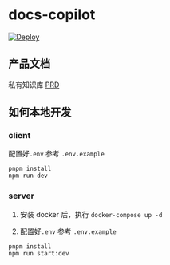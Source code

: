 # docs-copilot
[![Deploy](https://github.com/bowling00/docs-copilot/actions/workflows/deploy.yml/badge.svg)](https://github.com/bowling00/docs-copilot/actions/workflows/deploy.yml)
## 产品文档
私有知识库
[PRD](https://bowling00.notion.site/MVP1-0-4d6d9ccfab7c4ac784b3d9bc138d4e32?pvs=4)

## 如何本地开发
### client
配置好`.env` 参考 `.env.example`

```
pnpm install
npm run dev
```
### server

1. 安装 docker 后，执行 `docker-compose up -d`

2. 配置好`.env` 参考 `.env.example`

```
pnpm install 
npm run start:dev
```

